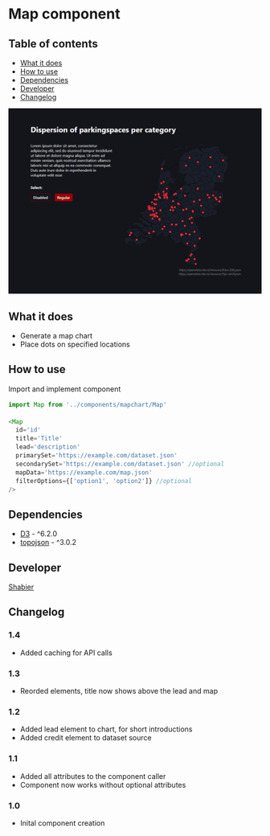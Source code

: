 # Map component

## Table of contents
  - [What it does](#what-it-does)
  - [How to use](#how-to-use)
  - [Dependencies](#dependencies)
  - [Developer](#developer)
  - [Changelog](#changelog)

<div style="text-align:center"><img src="screenshot.png" alt="alt text" width="600"/></div>

## What it does 
* Generate a map chart
* Place dots on specified locations

## How to use
Import and implement component
```js
import Map from '../components/mapchart/Map'

<Map
  id='id'
  title='Title'
  lead='description'
  primarySet='https://example.com/dataset.json'
  secondarySet='https://example.com/dataset.json' //optional
  mapData='https://example.com/map.json'
  filterOptions={['option1', 'option2']} //optional
/>
```

## Dependencies
* [D3](https://github.com/d3/d3) - ^6.2.0
* [topojson](https://github.com/topojson/topojson) - ^3.0.2

## Developer
[Shabier](https://www.github.com/sjagoori)

## Changelog
### 1.4
* Added caching for API calls

### 1.3
* Reorded elements, title now shows above the lead and map

### 1.2
* Added lead element to chart, for short introductions
* Added credit element to dataset source

### 1.1
* Added all attributes to the component caller
* Component now works without optional attributes

### 1.0
* Inital component creation
